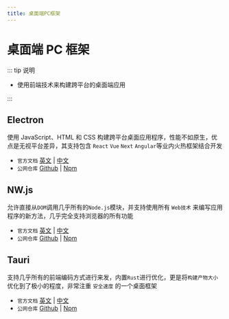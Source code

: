 ```yaml
---
title: 桌面端PC框架
---
```


# 桌面端 PC 框架

::: tip 说明

-   使用前端技术来构建跨平台的桌面端应用

:::

## Electron <ProjectBadge starts='electron/electron' version='electron' />

使用 JavaScript、HTML 和 CSS 构建跨平台桌面应用程序，性能不如原生，优点是无视平台差异，其支持包含 `React` `Vue` `Next` `Angular`等业内火热框架结合开发

-   `官方文档` [英文](https://www.electronjs.org/) | [中文](https://www.electronjs.org/zh/)
-   `公网仓库` [Github](https://github.com/electron/electron) | [Npm](https://www.npmjs.com/package/electron)

## NW.js <ProjectBadge starts='nwjs/nw.js' version='nw' />

允许直接从`DOM`调用几乎所有的`Node.js`模块，并支持使用所有 `Web技术` 来编写应用程序的新方法，几乎完全支持浏览器的所有功能

-   `官方文档` [英文](https://nwjs.io/) | [中文](http://nwjs.org.cn/)
-   `公网仓库` [Github](https://github.com/nwjs/nw.js) | [Npm](https://www.npmjs.com/package/nw)

## Tauri <ProjectBadge starts='tauri-apps/tauri' version='@tauri-apps/cli' />

支持几乎所有的前端编码方式进行来发，内置`Rust`进行优化，更是将`构建产物大小`优化到了极小的程度，非常注重 `安全速度` 的一个桌面框架

-   `官方文档` [英文](https://tauri.app/) | [中文](https://tauri.app/zh-cn/)
-   `公网仓库` [Github](https://github.com/tauri-apps/tauri) | [Npm](https://www.npmjs.com/package/@tauri-apps/cli)
